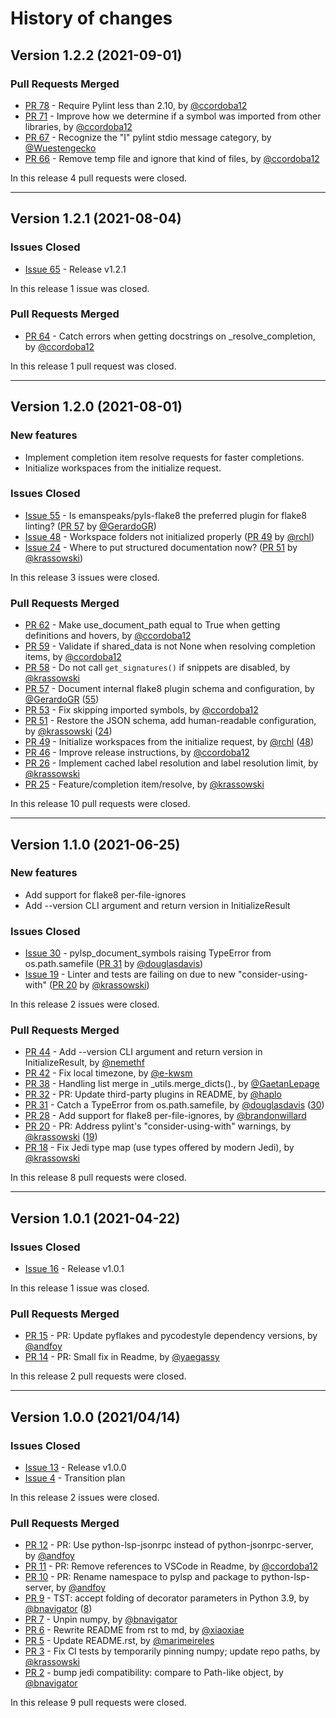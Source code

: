 # History of changes

## Version 1.2.2 (2021-09-01)


### Pull Requests Merged

* [PR 78](https://github.com/python-lsp/python-lsp-server/pull/78) - Require Pylint less than 2.10, by [@ccordoba12](https://github.com/ccordoba12)
* [PR 71](https://github.com/python-lsp/python-lsp-server/pull/71) - Improve how we determine if a symbol was imported from other libraries, by [@ccordoba12](https://github.com/ccordoba12)
* [PR 67](https://github.com/python-lsp/python-lsp-server/pull/67) - Recognize the "I" pylint stdio message category, by [@Wuestengecko](https://github.com/Wuestengecko)
* [PR 66](https://github.com/python-lsp/python-lsp-server/pull/66) - Remove temp file and ignore that kind of files, by [@ccordoba12](https://github.com/ccordoba12)

In this release 4 pull requests were closed.

----

## Version 1.2.1 (2021-08-04)

### Issues Closed

* [Issue 65](https://github.com/python-lsp/python-lsp-server/issues/65) - Release v1.2.1

In this release 1 issue was closed.

### Pull Requests Merged

* [PR 64](https://github.com/python-lsp/python-lsp-server/pull/64) - Catch errors when getting docstrings on _resolve_completion, by [@ccordoba12](https://github.com/ccordoba12)

In this release 1 pull request was closed.

----

## Version 1.2.0 (2021-08-01)

### New features

* Implement completion item resolve requests for faster completions.
* Initialize workspaces from the initialize request.

### Issues Closed

* [Issue 55](https://github.com/python-lsp/python-lsp-server/issues/55) - Is emanspeaks/pyls-flake8 the preferred plugin for flake8 linting? ([PR 57](https://github.com/python-lsp/python-lsp-server/pull/57) by [@GerardoGR](https://github.com/GerardoGR))
* [Issue 48](https://github.com/python-lsp/python-lsp-server/issues/48) - Workspace folders not initialized properly ([PR 49](https://github.com/python-lsp/python-lsp-server/pull/49) by [@rchl](https://github.com/rchl))
* [Issue 24](https://github.com/python-lsp/python-lsp-server/issues/24) - Where to put structured documentation now? ([PR 51](https://github.com/python-lsp/python-lsp-server/pull/51) by [@krassowski](https://github.com/krassowski))

In this release 3 issues were closed.

### Pull Requests Merged

* [PR 62](https://github.com/python-lsp/python-lsp-server/pull/62) - Make use_document_path equal to True when getting definitions and hovers, by [@ccordoba12](https://github.com/ccordoba12)
* [PR 59](https://github.com/python-lsp/python-lsp-server/pull/59) - Validate if shared_data is not None when resolving completion items, by [@ccordoba12](https://github.com/ccordoba12)
* [PR 58](https://github.com/python-lsp/python-lsp-server/pull/58) - Do not call `get_signatures()` if snippets are disabled, by [@krassowski](https://github.com/krassowski)
* [PR 57](https://github.com/python-lsp/python-lsp-server/pull/57) - Document internal flake8 plugin schema and configuration, by [@GerardoGR](https://github.com/GerardoGR) ([55](https://github.com/python-lsp/python-lsp-server/issues/55))
* [PR 53](https://github.com/python-lsp/python-lsp-server/pull/53) - Fix skipping imported symbols, by [@ccordoba12](https://github.com/ccordoba12)
* [PR 51](https://github.com/python-lsp/python-lsp-server/pull/51) - Restore the JSON schema, add human-readable configuration, by [@krassowski](https://github.com/krassowski) ([24](https://github.com/python-lsp/python-lsp-server/issues/24))
* [PR 49](https://github.com/python-lsp/python-lsp-server/pull/49) - Initialize workspaces from the initialize request, by [@rchl](https://github.com/rchl) ([48](https://github.com/python-lsp/python-lsp-server/issues/48))
* [PR 46](https://github.com/python-lsp/python-lsp-server/pull/46) - Improve release instructions, by [@ccordoba12](https://github.com/ccordoba12)
* [PR 26](https://github.com/python-lsp/python-lsp-server/pull/26) - Implement cached label resolution and label resolution limit, by [@krassowski](https://github.com/krassowski)
* [PR 25](https://github.com/python-lsp/python-lsp-server/pull/25) - Feature/completion item/resolve, by [@krassowski](https://github.com/krassowski)

In this release 10 pull requests were closed.

----

## Version 1.1.0 (2021-06-25)

### New features

* Add support for flake8 per-file-ignores
* Add --version CLI argument and return version in InitializeResult

### Issues Closed

* [Issue 30](https://github.com/python-lsp/python-lsp-server/issues/30) - pylsp_document_symbols raising TypeError from os.path.samefile ([PR 31](https://github.com/python-lsp/python-lsp-server/pull/31) by [@douglasdavis](https://github.com/douglasdavis))
* [Issue 19](https://github.com/python-lsp/python-lsp-server/issues/19) - Linter and tests are failing on due to new "consider-using-with" ([PR 20](https://github.com/python-lsp/python-lsp-server/pull/20) by [@krassowski](https://github.com/krassowski))

In this release 2 issues were closed.

### Pull Requests Merged

* [PR 44](https://github.com/python-lsp/python-lsp-server/pull/44) - Add --version CLI argument and return version in InitializeResult, by [@nemethf](https://github.com/nemethf)
* [PR 42](https://github.com/python-lsp/python-lsp-server/pull/42) - Fix local timezone, by [@e-kwsm](https://github.com/e-kwsm)
* [PR 38](https://github.com/python-lsp/python-lsp-server/pull/38) - Handling list merge in _utils.merge_dicts()., by [@GaetanLepage](https://github.com/GaetanLepage)
* [PR 32](https://github.com/python-lsp/python-lsp-server/pull/32) - PR: Update third-party plugins in README, by [@haplo](https://github.com/haplo)
* [PR 31](https://github.com/python-lsp/python-lsp-server/pull/31) - Catch a TypeError from os.path.samefile, by [@douglasdavis](https://github.com/douglasdavis) ([30](https://github.com/python-lsp/python-lsp-server/issues/30))
* [PR 28](https://github.com/python-lsp/python-lsp-server/pull/28) - Add support for flake8 per-file-ignores, by [@brandonwillard](https://github.com/brandonwillard)
* [PR 20](https://github.com/python-lsp/python-lsp-server/pull/20) - PR: Address pylint's "consider-using-with" warnings, by [@krassowski](https://github.com/krassowski) ([19](https://github.com/python-lsp/python-lsp-server/issues/19))
* [PR 18](https://github.com/python-lsp/python-lsp-server/pull/18) - Fix Jedi type map (use types offered by modern Jedi), by [@krassowski](https://github.com/krassowski)

In this release 8 pull requests were closed.

----

## Version 1.0.1 (2021-04-22)

### Issues Closed

* [Issue 16](https://github.com/python-lsp/python-lsp-server/issues/16) - Release v1.0.1

In this release 1 issue was closed.

### Pull Requests Merged

* [PR 15](https://github.com/python-lsp/python-lsp-server/pull/15) - PR: Update pyflakes and pycodestyle dependency versions, by [@andfoy](https://github.com/andfoy)
* [PR 14](https://github.com/python-lsp/python-lsp-server/pull/14) - PR: Small fix in Readme, by [@yaegassy](https://github.com/yaegassy)

In this release 2 pull requests were closed.

----

## Version 1.0.0 (2021/04/14)

### Issues Closed

* [Issue 13](https://github.com/python-lsp/python-lsp-server/issues/13) - Release v1.0.0
* [Issue 4](https://github.com/python-lsp/python-lsp-server/issues/4) - Transition plan

In this release 2 issues were closed.

### Pull Requests Merged

* [PR 12](https://github.com/python-lsp/python-lsp-server/pull/12) - PR: Use python-lsp-jsonrpc instead of python-jsonrpc-server, by [@andfoy](https://github.com/andfoy)
* [PR 11](https://github.com/python-lsp/python-lsp-server/pull/11) - PR: Remove references to VSCode in Readme, by [@ccordoba12](https://github.com/ccordoba12)
* [PR 10](https://github.com/python-lsp/python-lsp-server/pull/10) - PR: Rename namespace to pylsp and package to python-lsp-server, by [@andfoy](https://github.com/andfoy)
* [PR 9](https://github.com/python-lsp/python-lsp-server/pull/9) - TST: accept folding of decorator parameters in Python 3.9, by [@bnavigator](https://github.com/bnavigator) ([8](https://github.com/python-lsp/python-lsp-server/issues/8))
* [PR 7](https://github.com/python-lsp/python-lsp-server/pull/7) - Unpin numpy, by [@bnavigator](https://github.com/bnavigator)
* [PR 6](https://github.com/python-lsp/python-lsp-server/pull/6) - Rewrite README from rst to md, by [@xiaoxiae](https://github.com/xiaoxiae)
* [PR 5](https://github.com/python-lsp/python-lsp-server/pull/5) - Update README.rst, by [@marimeireles](https://github.com/marimeireles)
* [PR 3](https://github.com/python-lsp/python-lsp-server/pull/3) - Fix CI tests by temporarily pinning numpy; update repo paths, by [@krassowski](https://github.com/krassowski)
* [PR 2](https://github.com/python-lsp/python-lsp-server/pull/2) - bump jedi compatibility: compare to Path-like object, by [@bnavigator](https://github.com/bnavigator)

In this release 9 pull requests were closed.
